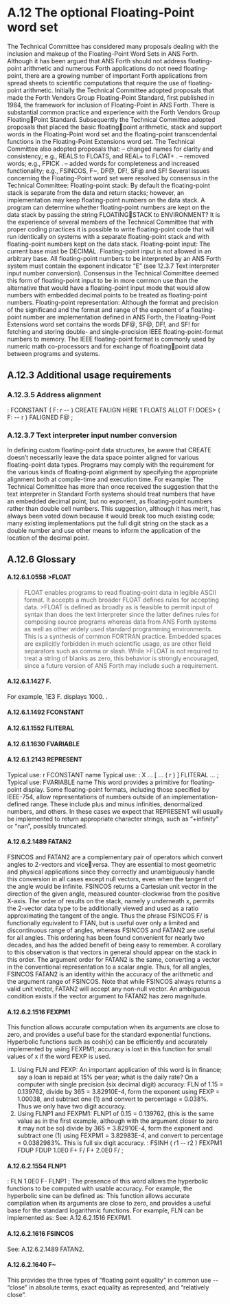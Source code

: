 # A.12 The optional Floating-Point word set 

The Technical Committee has considered many proposals dealing with the inclusion and makeup of the  Floating-Point Word Sets in ANS Forth. Although it has been argued that ANS Forth should not address  floating-point arithmetic and numerous Forth applications do not need floating-point, there are a growing  number of important Forth applications from spread sheets to scientific computations that require the use of  floating-point arithmetic. Initially the Technical Committee adopted proposals that made the Forth Vendors  Group Floating-Point Standard, first published in 1984, the framework for inclusion of Floating-Point in  ANS Forth. There is substantial common practice and experience with the Forth Vendors Group FloatingPoint Standard. Subsequently the Technical Committee adopted proposals that placed the basic floatingpoint arithmetic, stack and support words in the Floating-Point word set and the floating-point  transcendental functions in the Floating-Point Extensions word set. The Technical Committee also adopted  proposals that:  – changed names for clarity and consistency; e.g., REALS to FLOATS, and REAL+ to FLOAT+ .
– removed words; e.g., FPICK .
– added words for completeness and increased functionality; e.g., FSINCOS, F~, DF@, DF!, SF@ and 
SF! Several issues concerning the Floating-Point word set were resolved by consensus in the Technical  Committee:  Floating-point stack: By default the floating-point stack is separate from the data and return stacks;  however, an implementation may keep floating-point numbers on the data stack. A program can  determine whether floating-point numbers are kept on the data stack by passing the string FLOATINGSTACK to ENVIRONMENT? It is the experience of several members of the Technical Committee that  with proper coding practices it is possible to write floating-point code that will run identically on  systems with a separate floating-point stack and with floating-point numbers kept on the data stack.
Floating-point input: The current base must be DECIMAL. Floating-point input is not allowed in an  arbitrary base. All floating-point numbers to be interpreted by an ANS Forth system must contain the  exponent indicator “E” (see 12.3.7 Text interpreter input number conversion). Consensus in the  Technical Committee deemed this form of floating-point input to be in more common use than the  alternative that would have a floating-point input mode that would allow numbers with embedded  decimal points to be treated as floating-point numbers.
Floating-point representation: Although the format and precision of the significand and the format and  range of the exponent of a floating-point number are implementation defined in ANS Forth, the  Floating-Point Extensions word set contains the words DF@, SF@, DF!, and SF! for fetching and  storing double- and single-precision IEEE floating-point-format numbers to memory. The IEEE  floating-point format is commonly used by numeric math co-processors and for exchange of floatingpoint data between programs and systems.

## A.12.3 Additional usage requirements 


### A.12.3.5 Address alignment 

: FCONSTANT ( F: r -- ) 
 CREATE FALIGN HERE 1 FLOATS ALLOT F! 
 DOES> ( F: -- r ) FALIGNED F@ ; 

### A.12.3.7 Text interpreter input number conversion 

In defining custom floating-point data structures, be aware that CREATE doesn’t necessarily leave the data  space pointer aligned for various floating-point data types. Programs may comply with the requirement for  the various kinds of floating-point alignment by specifying the appropriate alignment both at compile-time  and execution time. For example:  The Technical Committee has more than once received the suggestion that the text interpreter in Standard  Forth systems should treat numbers that have an embedded decimal point, but no exponent, as floating-point  numbers rather than double cell numbers. This suggestion, although it has merit, has always been voted  down because it would break too much existing code; many existing implementations put the full digit string  on the stack as a double number and use other means to inform the application of the location of the decimal  point.

## A.12.6 Glossary 


#### A.12.6.1.0558 >FLOAT 

>FLOAT enables programs to read floating-point data in legible ASCII format. It accepts a much broader 
>FLOAT defines rules for accepting data. >FLOAT is defined as broadly as is feasible to permit input of 
syntax than does the text interpreter since the latter defines rules for composing source programs whereas  data from ANS Forth systems as well as other widely used standard programming environments.
This is a synthesis of common FORTRAN practice. Embedded spaces are explicitly forbidden in much  scientific usage, as are other field separators such as comma or slash.
While >FLOAT is not required to treat a string of blanks as zero, this behavior is strongly encouraged, since  a future version of ANS Forth may include such a requirement.

#### A.12.6.1.1427 F.

For example, 1E3 F. displays 1000. .

#### A.12.6.1.1492 FCONSTANT 


#### A.12.6.1.1552 FLITERAL 


#### A.12.6.1.1630 FVARIABLE 


#### A.12.6.1.2143 REPRESENT 

Typical use: r FCONSTANT name Typical use: : X ... [ ... ( r ) ] FLITERAL ... ; Typical use: FVARIABLE name This word provides a primitive for floating-point display. Some floating-point formats, including those  specified by IEEE-754, allow representations of numbers outside of an implementation-defined range.
These include plus and minus infinities, denormalized numbers, and others. In these cases we expect that  REPRESENT will usually be implemented to return appropriate character strings, such as “+infinity” or  “nan”, possibly truncated.

#### A.12.6.2.1489 FATAN2 

FSINCOS and FATAN2 are a complementary pair of operators which convert angles to 2-vectors and viceversa. They are essential to most geometric and physical applications since they correctly and  unambiguously handle this conversion in all cases except null vectors, even when the tangent of the angle  would be infinite.
FSINCOS returns a Cartesian unit vector in the direction of the given angle, measured counter-clockwise  from the positive X-axis. The order of results on the stack, namely y underneath x, permits the 2-vector  data type to be additionally viewed and used as a ratio approximating the tangent of the angle. Thus the  phrase FSINCOS F/ is functionally equivalent to FTAN, but is useful over only a limited and  discontinuous range of angles, whereas FSINCOS and FATAN2 are useful for all angles. This ordering has  been found convenient for nearly two decades, and has the added benefit of being easy to remember. A  corollary to this observation is that vectors in general should appear on the stack in this order.
The argument order for FATAN2 is the same, converting a vector in the conventional representation to a  scalar angle. Thus, for all angles, FSINCOS FATAN2 is an identity within the accuracy of the arithmetic  and the argument range of FSINCOS. Note that while FSINCOS always returns a valid unit vector,  FATAN2 will accept any non-null vector. An ambiguous condition exists if the vector argument to FATAN2 has zero magnitude.

#### A.12.6.2.1516 FEXPM1 

This function allows accurate computation when its arguments are close to zero, and provides a useful base  for the standard exponential functions. Hyperbolic functions such as cosh(x) can be efficiently and  accurately implemented by using FEXPM1; accuracy is lost in this function for small values of x if the word  FEXP is used.
1. Using FLN and FEXP: 
An important application of this word is in finance; say a loan is repaid at 15% per year; what is the daily  rate? On a computer with single precision (six decimal digit) accuracy:  FLN of 1.15 = 0.139762,  divide by 365 = 3.82910E-4,  form the exponent using FEXP = 1.00038, and  subtract one (1) and convert to percentage = 0.038%.
Thus we only have two digit accuracy.
2. Using FLNP1 and FEXPM1: 
FLNP1 of 0.15 = 0.139762, (this is the same value as in the first example, although with the argument  closer to zero it may not be so)  divide by 365 = 3.82910E-4,  form the exponent and subtract one (1) using FEXPM1 = 3.82983E-4, and  convert to percentage = 0.0382983%.
This is full six digit accuracy.
: FSINH ( r1 -- r2 ) 
 FEXPM1 FDUP FDUP 1.0E0 F+ F/ F+ 2.0E0 F/ ; 

#### A.12.6.2.1554 FLNP1 

: FLN 1.0E0 F- FLNP1 ; 
The presence of this word allows the hyperbolic functions to be computed with usable accuracy. For  example, the hyperbolic sine can be defined as:  This function allows accurate compilation when its arguments are close to zero, and provides a useful base  for the standard logarithmic functions. For example, FLN can be implemented as:  See: A.12.6.2.1516 FEXPM1.

#### A.12.6.2.1616 FSINCOS 

See: A.12.6.2.1489 FATAN2.

#### A.12.6.2.1640 F~ 

This provides the three types of “floating point equality” in common use -- “close” in absolute terms, exact  equality as represented, and “relatively close”.


